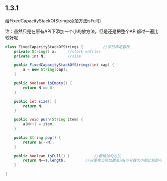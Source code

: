 ## 1.3.1 

给FixedCapacityStackOfStrings添加方法isFull()

注：虽然只是在原有API下添加一个小的放方法，但是还是把整个API都过一遍比较好呢

``` java
class FixedCapacityStackOfStrings {			//字符串定容栈
    private String[] a;     //stack entries
    private int N;          //size

    public FixedCapacityStackOfStrings(int cap) {
        a = new String[cap];
    }

    public boolean isEmpty() {
        return N == 0;
    }

    public int size() {
        return N;
    }

    public void push(String item) {
        a[N++] = item;
    }

    public String pop() {
        return a[--N];
    }

    public boolean isFull() {           //新增加的方法
        return N==a.length;			//只要拿当前位置表示N与容器大小相比较即可
    }

}
```

